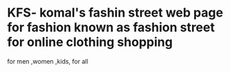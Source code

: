 # KFS- komal's fashin street web page for fashion known as fashion street for online clothing shopping 
for men ,women ,kids, for all
